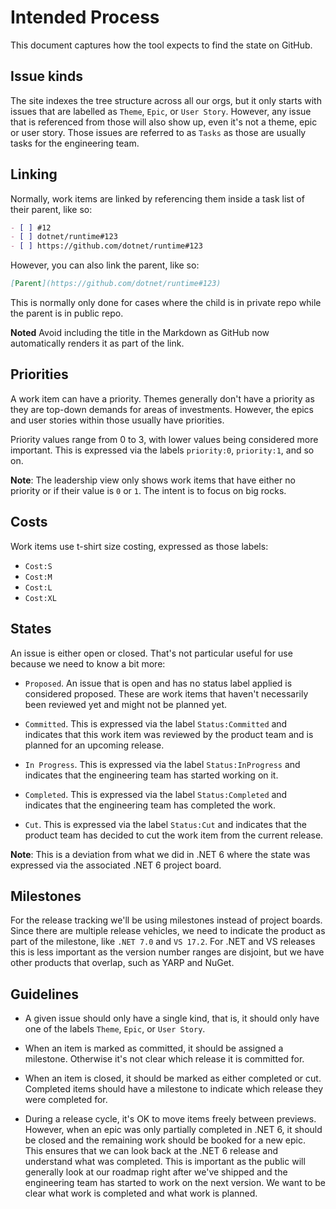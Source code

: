 # Intended Process

This document captures how the tool expects to find the state on GitHub.

## Issue kinds

The site indexes the tree structure across all our orgs, but it only starts with
issues that are labelled as `Theme`, `Epic`, or `User Story`. However, any issue
that is referenced from those will also show up, even it's not a theme, epic or
user story. Those issues are referred to as `Tasks` as those are usually tasks
for the engineering team.

## Linking

Normally, work items are linked by referencing them inside a task list of their
parent, like so:

```Markdown
- [ ] #12
- [ ] dotnet/runtime#123
- [ ] https://github.com/dotnet/runtime#123
```

However, you can also link the parent, like so:

```Markdown
[Parent](https://github.com/dotnet/runtime#123)
```

This is normally only done for cases where the child is in private repo while
the parent is in public repo.

**Noted** Avoid including the title in the Markdown as GitHub now automatically
renders it as part of the link.

## Priorities

A work item can have a priority. Themes generally don't have a priority as they
are top-down demands for areas of investments. However, the epics and user
stories within those usually have priorities.

Priority values range from 0 to 3, with lower values being considered more
important. This is expressed via the labels `priority:0`, `priority:1`, and so
on.

**Note**: The leadership view only shows work items that have either no priority
or if their value is `0` or `1`. The intent is to focus on big rocks.

## Costs

Work items use t-shirt size costing, expressed as those labels:

* `Cost:S`
* `Cost:M`
* `Cost:L`
* `Cost:XL`

## States

An issue is either open or closed. That's not particular useful for use because
we need to know a bit more:

* `Proposed`. An issue that is open and has no status label applied is
  considered proposed. These are work items that haven't necessarily been
  reviewed yet and might not be planned yet.

* `Committed`. This is expressed via the label `Status:Committed` and indicates
  that this work item was reviewed by the product team and is planned for an
  upcoming release.

* `In Progress`. This is expressed via the label `Status:InProgress` and
  indicates that the engineering team has started working on it.

* `Completed`. This is expressed via the label `Status:Completed` and indicates
  that the engineering team has completed the work.

* `Cut`. This is expressed via the label `Status:Cut` and indicates that the
  product team has decided to cut the work item from the current release.

**Note**: This is a deviation from what we did in .NET 6 where the state was
expressed via the associated .NET 6 project board.

## Milestones

For the release tracking we'll be using milestones instead of project boards.
Since there are multiple release vehicles, we need to indicate the product as
part of the milestone, like `.NET 7.0` and `VS 17.2`. For .NET and VS releases
this is less important as the version number ranges are disjoint, but we have
other products that overlap, such as YARP and NuGet.

## Guidelines

* A given issue should only have a single kind, that is, it should only have one
  of the labels `Theme`, `Epic`, or `User Story`.

* When an item is marked as committed, it should be assigned a milestone.
  Otherwise it's not clear which release it is committed for.

* When an item is closed, it should be marked as either completed or cut.
  Completed items should have a milestone to indicate which release they were
  completed for.

* During a release cycle, it's OK to move items freely between previews.
  However, when an epic was only partially completed in .NET 6, it should be
  closed and the remaining work should be booked for a new epic. This ensures
  that we can look back at the .NET 6 release and understand what was completed.
  This is important as the public will generally look at our roadmap right after
  we've shipped and the engineering team has started to work on the next
  version. We want to be clear what work is completed and what work is planned.
